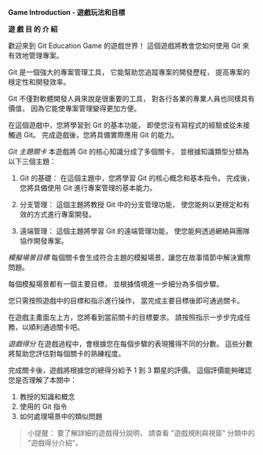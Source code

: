 **Game Introduction - 遊戲玩法和目標**

**遊 戲 目 的 介 紹**

歡迎來到 Git Education Game 的遊戲世界！
這個遊戲將教會您如何使用 Git 來有效地管理專案。

Git 是一個強大的專案管理工具，
它能幫助您追蹤專案的開發歷程，
提高專案的穩定性和開發效率。

Git 不僅對軟體開發人員來說是很重要的工具，
對各行各業的專業人員也同樣具有價值，
因為它能使專案管理變得更加方便。

在這個遊戲中，您將學習到 Git 的基本功能，
即使您沒有寫程式的經驗或從未接觸過 Git。
完成遊戲後，您將具備實際應用 Git 的能力。


*Git 主題關卡*
本遊戲將 Git 的核心知識分成了多個關卡，
並根據知識類型分類為以下三個主題：
1. Git 的基礎：
在這個主題中，您將學習 Git 的核心概念和基本指令。
完成後，您將具備使用 Git 進行專案管理的基本能力。

2. 分支管理：
這個主題將教授 Git 中的分支管理功能，
使您能夠以更穩定和有效的方式進行專案開發。

3. 遠端管理：
這個主題將學習 Git 的遠端管理功能，
使您能夠透過網絡與團隊協作開發專案。

*模擬場景目標*
每個關卡會生成符合主題的模擬場景，讓您在故事情節中解決實際問題。

每個模擬場景都有一個主要目標，
並根據情境進一步細分為多個步驟。

您只需按照遊戲中的目標和指示進行操作，
當完成主要目標後即可通過關卡。

在遊戲主畫面左上方，您將看到當前關卡的目標要求。
請按照指示一步步完成任務，以順利通過關卡吧。

*遊戲得分*
在遊戲過程中，會根據您在每個步驟的表現獲得不同的分數。
這些分數將幫助您評估對每個關卡的熟練程度。

完成關卡後，遊戲將根據您的總得分給予 1 到 3 顆星的評價。
這個評價能夠確認您是否理解了本關中：
1. 教授的知識和概念
2. 使用的 Git 指令
3. 如何處理場景中的類似問題

>小提醒：
要了解詳細的遊戲得分說明，
請查看 "遊戲規則與視窗" 分類中的 "遊戲得分介紹"。